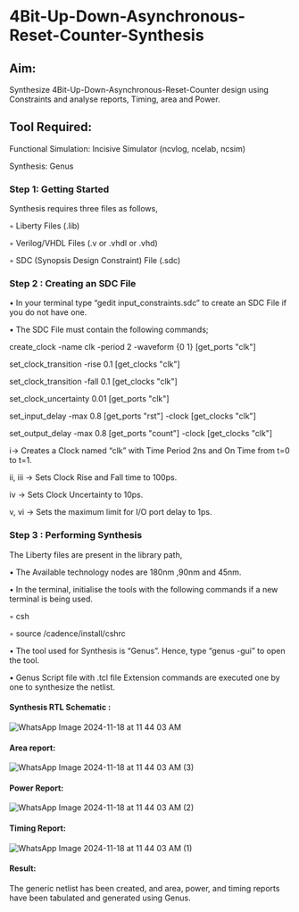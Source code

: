 # 4Bit-Up-Down-Asynchronous-Reset-Counter-Synthesis

## Aim:

Synthesize 4Bit-Up-Down-Asynchronous-Reset-Counter design using Constraints and analyse reports, Timing, area and Power.

## Tool Required:

Functional Simulation: Incisive Simulator (ncvlog, ncelab, ncsim)

Synthesis: Genus

### Step 1: Getting Started

Synthesis requires three files as follows,

◦ Liberty Files (.lib)

◦ Verilog/VHDL Files (.v or .vhdl or .vhd)

◦ SDC (Synopsis Design Constraint) File (.sdc)

 ### Step 2 : Creating an SDC File

•	In your terminal type “gedit input_constraints.sdc” to create an SDC File if you do not have one.

•	The SDC File must contain the following commands;

create_clock -name clk -period 2 -waveform {0 1} [get_ports "clk"]

set_clock_transition -rise 0.1 [get_clocks "clk"]

set_clock_transition -fall 0.1 [get_clocks "clk"]

set_clock_uncertainty 0.01 [get_ports "clk"]

set_input_delay -max 0.8 [get_ports "rst"] -clock [get_clocks "clk"]

set_output_delay -max 0.8 [get_ports "count"] -clock [get_clocks "clk"]

i→ Creates a Clock named “clk” with Time Period 2ns and On Time from t=0 to t=1.

ii, iii → Sets Clock Rise and Fall time to 100ps.

iv → Sets Clock Uncertainty to 10ps.

v, vi → Sets the maximum limit for I/O port delay to 1ps.

### Step 3 : Performing Synthesis

The Liberty files are present in the library path,

• The Available technology nodes are 180nm ,90nm and 45nm.

• In the terminal, initialise the tools with the following commands if a new terminal is being
used.

◦ csh

◦ source /cadence/install/cshrc

• The tool used for Synthesis is “Genus”. Hence, type “genus -gui” to open the tool.

• Genus Script file with .tcl file Extension commands are executed one by one to synthesize the netlist.

#### Synthesis RTL Schematic :
![WhatsApp Image 2024-11-18 at 11 44 03 AM](https://github.com/user-attachments/assets/09540d68-200b-4c5b-815f-40dd0dfd2f0c)


#### Area report:
![WhatsApp Image 2024-11-18 at 11 44 03 AM (3)](https://github.com/user-attachments/assets/e7e7226b-4eaa-470c-82b4-587b1ccf0a44)

#### Power Report:
![WhatsApp Image 2024-11-18 at 11 44 03 AM (2)](https://github.com/user-attachments/assets/0cd6c5cb-a761-4319-9a4e-57d099f7090b)

#### Timing Report: 
![WhatsApp Image 2024-11-18 at 11 44 03 AM (1)](https://github.com/user-attachments/assets/43cdf731-3fc7-4f77-8e97-3b4b67bc7a46)

#### Result: 

The generic netlist has been created, and area, power, and timing reports have been tabulated and generated using Genus.





